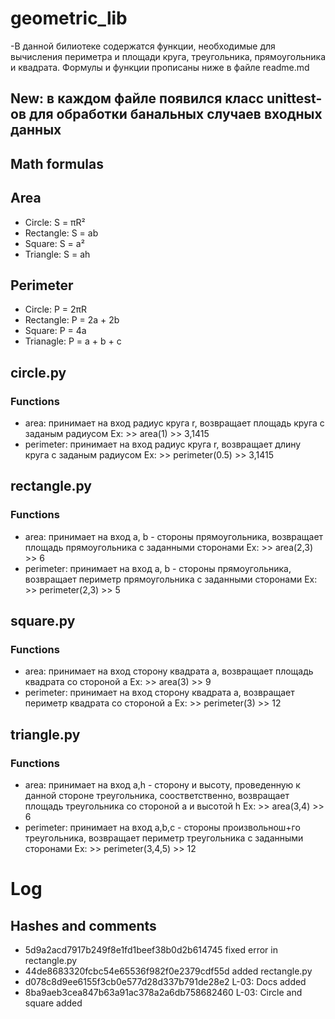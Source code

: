 # geometric_lib
-В данной билиотеке содержатся функции, необходимые для вычисления периметра и площади круга, треугольника, прямоугольника и квадрата. Формулы и функции прописаны ниже в файле readme.md
## New: в каждом файле появился класс unittest-ов для обработки банальных случаев входных данных
## Math formulas
## Area
- Circle: S = πR²
- Rectangle: S = ab
- Square: S = a²
- Triangle: S = ah

## Perimeter
- Circle: P = 2πR
- Rectangle: P = 2a + 2b
- Square: P = 4a
- Trianagle: P = a + b + c
## circle.py
### Functions
- area: принимает на вход радиус круга r, возвращает площадь круга с заданым радиусом
    Ex: >> area(1)
        >> 3,1415
- perimeter: принимает на вход радиус круга r, возвращает длину круга с заданым радиусом
    Ex: >> perimeter(0.5)
        >> 3,1415
## rectangle.py
### Functions
- area: принимает на вход a, b - стороны прямоугольника, возвращает площадь прямоугольника с заданными сторонами
    Ex: >> area(2,3)
        >> 6
- perimeter: принимает на вход a, b - стороны прямоугольника, возвращает периметр прямоугольника с заданными сторонами
    Ex: >> perimeter(2,3)
        >> 5
## square.py
### Functions
- area: принимает на вход сторону квадрата a, возвращает площадь квадрата со стороной a
    Ex: >> area(3)
        >> 9
- perimeter: принимает на вход сторону квадрата a, возвращает периметр квадрата со стороной a
    Ex: >> perimeter(3)
        >> 12
## triangle.py
### Functions
- area: принимает на вход a,h - сторону и высоту, проведенную к данной стороне треугольника, соостветственно, возвращает площадь треугольника со стороной a и высотой h
    Ex: >> area(3,4)
        >> 6
- perimeter: принимает на вход a,b,c - стороны произвольнош+го треугольника, возвращает периметр треугольника с заданными сторонами
    Ex: >> perimeter(3,4,5)
        >> 12

# Log
## Hashes and comments
- 5d9a2acd7917b249f8e1fd1beef38b0d2b614745 fixed error in rectangle.py
- 44de8683320fcbc54e65536f982f0e2379cdf55d added rectangle.py
- d078c8d9ee6155f3cb0e577d28d337b791de28e2 L-03: Docs added
- 8ba9aeb3cea847b63a91ac378a2a6db758682460 L-03: Circle and square added


